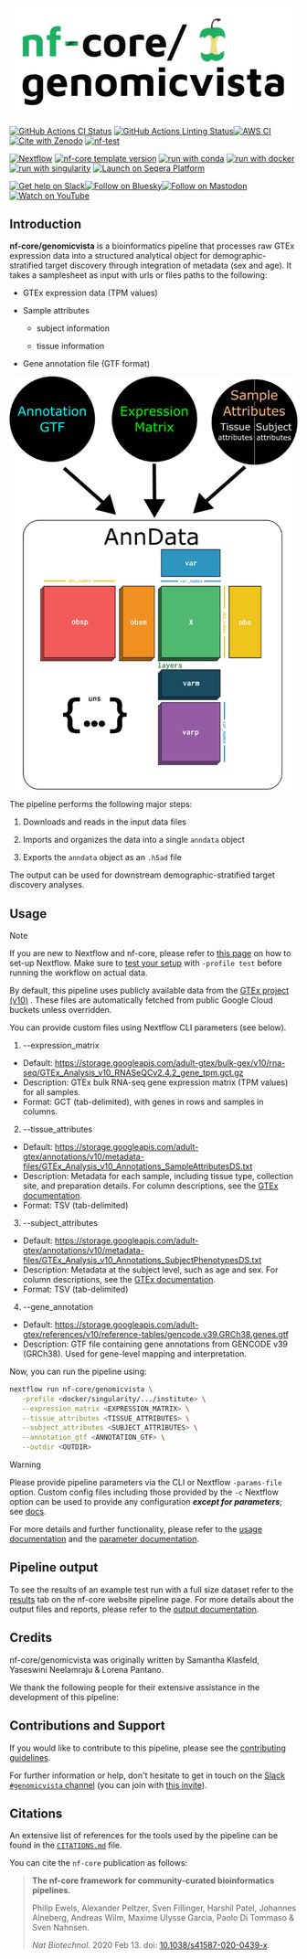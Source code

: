 <h1>
  <picture>
    <source media="(prefers-color-scheme: dark)" srcset="docs/images/nf-core-genomicvista_logo_dark.png">
    <img alt="nf-core/genomicvista" src="docs/images/nf-core-genomicvista_logo_light.png">
  </picture>
</h1>

[![GitHub Actions CI Status](https://github.com/nf-core/genomicvista/actions/workflows/nf-test.yml/badge.svg)](https://github.com/nf-core/genomicvista/actions/workflows/nf-test.yml)
[![GitHub Actions Linting Status](https://github.com/nf-core/genomicvista/actions/workflows/linting.yml/badge.svg)](https://github.com/nf-core/genomicvista/actions/workflows/linting.yml)[![AWS CI](https://img.shields.io/badge/CI%20tests-full%20size-FF9900?labelColor=000000&logo=Amazon%20AWS)](https://nf-co.re/genomicvista/results)[![Cite with Zenodo](http://img.shields.io/badge/DOI-10.5281/zenodo.XXXXXXX-1073c8?labelColor=000000)](https://doi.org/10.5281/zenodo.XXXXXXX)
[![nf-test](https://img.shields.io/badge/unit_tests-nf--test-337ab7.svg)](https://www.nf-test.com)

[![Nextflow](https://img.shields.io/badge/version-%E2%89%A524.10.5-green?style=flat&logo=nextflow&logoColor=white&color=%230DC09D&link=https%3A%2F%2Fnextflow.io)](https://www.nextflow.io/)
[![nf-core template version](https://img.shields.io/badge/nf--core_template-3.3.2-green?style=flat&logo=nfcore&logoColor=white&color=%2324B064&link=https%3A%2F%2Fnf-co.re)](https://github.com/nf-core/tools/releases/tag/3.3.2)
[![run with conda](http://img.shields.io/badge/run%20with-conda-3EB049?labelColor=000000&logo=anaconda)](https://docs.conda.io/en/latest/)
[![run with docker](https://img.shields.io/badge/run%20with-docker-0db7ed?labelColor=000000&logo=docker)](https://www.docker.com/)
[![run with singularity](https://img.shields.io/badge/run%20with-singularity-1d355c.svg?labelColor=000000)](https://sylabs.io/docs/)
[![Launch on Seqera Platform](https://img.shields.io/badge/Launch%20%F0%9F%9A%80-Seqera%20Platform-%234256e7)](https://cloud.seqera.io/launch?pipeline=https://github.com/nf-core/genomicvista)

[![Get help on Slack](http://img.shields.io/badge/slack-nf--core%20%23genomicvista-4A154B?labelColor=000000&logo=slack)](https://nfcore.slack.com/channels/genomicvista)[![Follow on Bluesky](https://img.shields.io/badge/bluesky-%40nf__core-1185fe?labelColor=000000&logo=bluesky)](https://bsky.app/profile/nf-co.re)[![Follow on Mastodon](https://img.shields.io/badge/mastodon-nf__core-6364ff?labelColor=FFFFFF&logo=mastodon)](https://mstdn.science/@nf_core)[![Watch on YouTube](http://img.shields.io/badge/youtube-nf--core-FF0000?labelColor=000000&logo=youtube)](https://www.youtube.com/c/nf-core)

## Introduction



<!-- TODO nf-core:
   Complete this sentence with a 2-3 sentence summary of what types of data the pipeline ingests, a brief overview of the
   major pipeline sections and the types of output it produces. You're giving an overview to someone new
   to nf-core here, in 15-20 seconds. For an example, see https://github.com/nf-core/rnaseq/blob/master/README.md#introduction
-->

**nf-core/genomicvista** is a bioinformatics pipeline that processes raw GTEx expression data into a structured analytical object for demographic-stratified target discovery through integration of metadata (sex and age). It takes a samplesheet as input with urls or files paths to the following:

* GTEx expression data (TPM values)

* Sample attributes 

  - subject information

  - tissue information

* Gene annotation file (GTF format)

<!-- TODO nf-core: Include a figure that guides the user through the major workflow steps. Many nf-core
     workflows use the "tube map" design for that. See https://nf-co.re/docs/guidelines/graphic_design/workflow_diagrams#examples for examples.   -->



![nf-core/genomicvista pipeline overview](images/genomicVistaWorkflow.png)
<!-- TODO nf-core: Fill in short bullet-pointed list of the default steps in the pipeline -->

The pipeline performs the following major steps:

1. Downloads and reads in the input data files

2. Imports and organizes the data into a single `anndata` object

3. Exports the `anndata` object as an `.h5ad` file 

The output can be used for downstream demographic-stratified target discovery analyses.

## Usage

> [!NOTE]
> If you are new to Nextflow and nf-core, please refer to [this page](https://nf-co.re/docs/usage/installation) on how to set-up Nextflow. Make sure to [test your setup](https://nf-co.re/docs/usage/introduction#how-to-run-a-pipeline) with `-profile test` before running the workflow on actual data.


<!-- TODO nf-core: Describe the minimum required steps to execute the pipeline, e.g. how to prepare samplesheets.
     Explain what rows and columns represent. For instance (please edit as appropriate):

First, prepare a samplesheet with your input data that looks as follows:

`samplesheet.csv`:

```csv
sample,fastq_1,fastq_2
CONTROL_REP1,AEG588A1_S1_L002_R1_001.fastq.gz,AEG588A1_S1_L002_R2_001.fastq.gz
```

Each row represents a fastq file (single-end) or a pair of fastq files (paired end).

-->

By default, this pipeline uses publicly available data from the [GTEx project (v10)](https://www.gtexportal.org/home/downloads/adult-gtex)
. These files are automatically fetched from public Google Cloud buckets unless overridden.

You can provide custom files using Nextflow CLI parameters (see below).

1. --expression_matrix
  * Default: https://storage.googleapis.com/adult-gtex/bulk-gex/v10/rna-seq/GTEx_Analysis_v10_RNASeQCv2.4.2_gene_tpm.gct.gz
  * Description: GTEx bulk RNA-seq gene expression matrix (TPM values) for all samples.
  * Format: GCT (tab-delimited), with genes in rows and samples in columns.
2. --tissue_attributes
  * Default: https://storage.googleapis.com/adult-gtex/annotations/v10/metadata-files/GTEx_Analysis_v10_Annotations_SampleAttributesDS.txt
  * Description: Metadata for each sample, including tissue type, collection site, and preparation details. For column descriptions, see the [GTEx documentation](https://storage.googleapis.com/adult-gtex/annotations/v10/metadata-files/GTEx_Analysis_v10_Annotations_SampleAttributesDD.xlsx).
  * Format: TSV (tab-delimited)
3. --subject_attributes
  * Default: https://storage.googleapis.com/adult-gtex/annotations/v10/metadata-files/GTEx_Analysis_v10_Annotations_SubjectPhenotypesDS.txt
  * Description: Metadata at the subject level, such as age and sex. For column descriptions, see the [GTEx documentation](https://storage.googleapis.com/adult-gtex/annotations/v10/metadata-files/GTEx_Analysis_v10_Annotations_SubjectPhenotypesDD.xlsx).
  * Format: TSV (tab-delimited)
4. --gene_annotation
  * Default: https://storage.googleapis.com/adult-gtex/references/v10/reference-tables/gencode.v39.GRCh38.genes.gtf
  * Description: GTF file containing gene annotations from GENCODE v39 (GRCh38). Used for gene-level mapping and interpretation.

Now, you can run the pipeline using:

<!-- TODO nf-core: update the following command to include all required parameters for a minimal example -->

```bash
nextflow run nf-core/genomicvista \
   -profile <docker/singularity/.../institute> \
   --expression_matrix <EXPRESSION_MATRIX> \
   --tissue_attributes <TISSUE_ATTRIBUTES> \
   --subject_attributes <SUBJECT_ATTRIBUTES> \
   --annotation_gtf <ANNOTATION_GTF> \
   --outdir <OUTDIR>
```

> [!WARNING]
> Please provide pipeline parameters via the CLI or Nextflow `-params-file` option. Custom config files including those provided by the `-c` Nextflow option can be used to provide any configuration _**except for parameters**_; see [docs](https://nf-co.re/docs/usage/getting_started/configuration#custom-configuration-files).

For more details and further functionality, please refer to the [usage documentation](https://nf-co.re/genomicvista/usage) and the [parameter documentation](https://nf-co.re/genomicvista/parameters).

## Pipeline output

To see the results of an example test run with a full size dataset refer to the [results](https://nf-co.re/genomicvista/results) tab on the nf-core website pipeline page.
For more details about the output files and reports, please refer to the
[output documentation](https://nf-co.re/genomicvista/output).

## Credits

nf-core/genomicvista was originally written by Samantha Klasfeld, Yaseswini Neelamraju & Lorena Pantano.

We thank the following people for their extensive assistance in the development of this pipeline:

<!-- TODO nf-core: If applicable, make list of people who have also contributed -->

## Contributions and Support

If you would like to contribute to this pipeline, please see the [contributing guidelines](.github/CONTRIBUTING.md).

For further information or help, don't hesitate to get in touch on the [Slack `#genomicvista` channel](https://nfcore.slack.com/channels/genomicvista) (you can join with [this invite](https://nf-co.re/join/slack)).

## Citations

<!-- TODO nf-core: Add citation for pipeline after first release. Uncomment lines below and update Zenodo doi and badge at the top of this file. -->
<!-- If you use nf-core/genomicvista for your analysis, please cite it using the following doi: [10.5281/zenodo.XXXXXX](https://doi.org/10.5281/zenodo.XXXXXX) -->

<!-- TODO nf-core: Add bibliography of tools and data used in your pipeline -->

An extensive list of references for the tools used by the pipeline can be found in the [`CITATIONS.md`](CITATIONS.md) file.

You can cite the `nf-core` publication as follows:

> **The nf-core framework for community-curated bioinformatics pipelines.**
>
> Philip Ewels, Alexander Peltzer, Sven Fillinger, Harshil Patel, Johannes Alneberg, Andreas Wilm, Maxime Ulysse Garcia, Paolo Di Tommaso & Sven Nahnsen.
>
> _Nat Biotechnol._ 2020 Feb 13. doi: [10.1038/s41587-020-0439-x](https://dx.doi.org/10.1038/s41587-020-0439-x).
